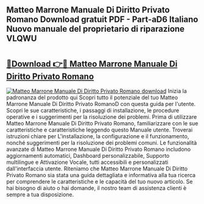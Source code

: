 ## Matteo Marrone Manuale Di Diritto Privato Romano Download gratuit PDF - Part-aD6 Italiano Nuovo manuale del proprietario di riparazione VLQWU

# <h2><a href="http://dfc3rwa.blite.top/?on=Matteo+Marrone+Manuale+Di+Diritto+Privato+Romano">🔗Download 👉🔴 Matteo Marrone Manuale Di Diritto Privato Romano</a></h2>

[![Matteo Marrone Manuale Di Diritto Privato Romano download](https://i.imgur.com/lujVjoI.png)](http://dfc3rwa.blite.top/?on=Matteo+Marrone+Manuale+Di+Diritto+Privato+Romano)
Inizia la padronanza del prodotto qui Scopri tutto il potenziale del tuo Matteo Marrone Manuale Di Diritto Privato RomanoD con questa guida per l'utente. Scopri le sue caratteristiche, i passaggi di installazione, le procedure operative e i suggerimenti per la risoluzione dei problemi. Prima di utilizzare Matteo Marrone Manuale Di Diritto Privato Romano, familiarizzare con le sue caratteristiche e caratteristiche leggendo questo Manuale utente. Troverai istruzioni chiare per L'installazione, la configurazione e il funzionamento, nonché suggerimenti per la risoluzione dei problemi comuni. Le funzionalità avanzate di Matteo Marrone Manuale Di Diritto Privato Romano includono aggiornamenti automatici, Dashboard personalizzabile, Supporto multilingue e Attivazione Vocale, tutti accessibili e personalizzati dall'interfaccia utente. Riteniamo che Matteo Marrone Manuale Di Diritto Privato Romano sia stata una guida dettagliata e informativa alla tua ricerca per comprendere le caratteristiche e le capacità del tuo nuovo articolo. Se hai bisogno di aiuto o hai domande, il nostro team di assistenza clienti è sempre a tua disposizione.
